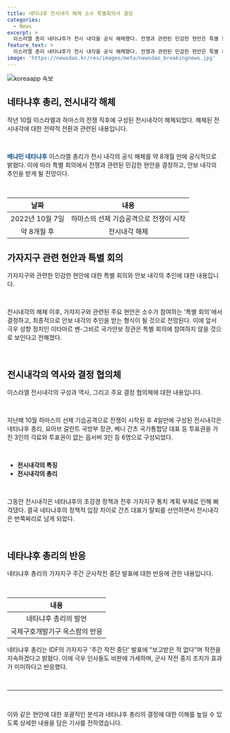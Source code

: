 ```yaml
---
title: 네타냐후 전시내각 해체 소수 특별회의서 결정
categories:
  - News
excerpt: >
  이스라엘 총리 네타냐후가 전시 내각을 공식 해체했다. 전쟁과 관련된 민감한 현안은 특별 회의에서 결정되고 안보 내각의 추인을 받을 전망. 전시 내각의 해체로 인한 정치적 상황과 군사작전 중지에 대한 총리의 비판도 이어지고 있음. 함께, 국가안보 장관과 통일당 대표의 발언이 이슈화되고 국제구호개발기구 옥스팜의 비판도 이어지고 있음. 이번 결정은 이스라엘 정치와 지역 안보에 대한 관심을 끌고 있음.
feature_text: >
  이스라엘 총리 네타냐후가 전시 내각을 공식 해체했다. 전쟁과 관련된 민감한 현안은 특별 회의에서 결정되고 안보 내각의 추인을 받을 전망. 전시 내각의 해체로 인한 정치적 상황과 군사작전 중지에 대한 총리의 비판도 이어지고 있음. 함께, 국가안보 장관과 통일당 대표의 발언이 이슈화되고 국제구호개발기구 옥스팜의 비판도 이어지고 있음. 이번 결정은 이스라엘 정치와 지역 안보에 대한 관심을 끌고 있음.
image: 'https://newsdao.kr/res/images/meta/newsdao_breakingnews.jpg'
---
```


<p><img src="https://newsdao.kr/res/images/meta/newsdao_breakingnews.jpg" alt="koreaapp 속보" /></p>

<h2 data-ke-size="size26">네타냐후 총리, 전시내각 해체</h2>

<p data-ke-size="size16">작년 10월 이스라엘과 하마스의 전쟁 직후에 구성된 전시내각이 해체되었다. 해체된 전시내각에 대한 전략적 전환과 관련된 내용입니다.</p>

<p>​</p>

<p data-ke-size="size16"><b><span style="color: #1a5490;">베냐민 네타냐후</span></b> 이스라엘 총리가 전시 내각의 공식 해체를 약 8개월 만에 공식적으로 밝혔다. 이에 따라 특별 회의에서 전쟁과 관련된 민감한 현안을 결정하고, 안보 내각의 추인을 받게 될 전망이다.</p>

<p>​</p>

<table>
<thead>
<tr>
<th style="text-align: center;"><b>날짜</b></th>
<th style="text-align: center;"><b>내용</b></th>
</tr>
</thead>
<tbody>
<tr>
<td style="text-align: center;">2022년 10월 7일</td>
<td style="text-align: center;">하마스의 선제 기습공격으로 전쟁이 시작</td>
</tr>
<tr>
<td style="text-align: center;">약 8개월 후</td>
<td style="text-align: center;">전시내각 해체</td>
</tr>
</tbody>
</table>

<h2 data-ke-size="size26">가자지구 관련 현안과 특별 회의</h2>

<p data-ke-size="size16">가자지구와 관련한 민감한 현안에 대한 특별 회의와 안보 내각의 추인에 대한 내용입니다.</p>

<p>​</p>

<p data-ke-size="size16">전시내각의 해체 이후, 가자지구와 관련된 주요 현안은 소수가 참여하는 '특별 회의'에서 결정하고, 최종적으로 안보 내각의 추인을 받는 형식이 될 것으로 전망된다. 이에 앞서 극우 성향 정치인 이타마르 벤-그비르 국가안보 장관은 특별 회의에 참여하지 않을 것으로 보인다고 전해졌다.</p>

<p>​</p>

<h2 data-ke-size="size26">전시내각의 역사와 결정 협의체</h2>

<p data-ke-size="size16">이스라엘 전시내각의 구성과 역사, 그리고 주요 결정 협의체에 대한 내용입니다.</p>

<p>​</p>

<p data-ke-size="size16">지난해 10월 하마스의 선제 기습공격으로 전쟁이 시작된 후 4일만에 구성된 전시내각은 네타냐후 총리, 요아브 갈란트 국방부 장관, 베니 간츠 국가통합당 대표 등 투표권을 가진 3인의 각료와 투표권이 없는 옵서버 3인 등 6명으로 구성되었다.</p>

<p>​</p>

<ul>
<li><b>전시내각의 특징</b></li>
<li><b>전시내각의 총리</b></li>
</ul>

<p>​</p>

<p data-ke-size="size16">그동안 전시내각은 네타냐후의 초강경 정책과 전후 가자지구 통치 계획 부재로 인해 삐걱댔다. 결국 네타냐후의 정책적 입장 차이로 간츠 대표가 탈퇴를 선언하면서 전시내각은 반쪽짜리로 남게 되었다.</p>

<p>​</p>

<h2 data-ke-size="size26">네타냐후 총리의 반응</h2>

<p data-ke-size="size16">네타냐후 총리의 가자지구 주간 군사작전 중단 발표에 대한 반응에 관한 내용입니다.</p>

<p>​</p>

<table>
<thead>
<tr>
<th style="text-align: center;"><b>내용</b></th>
</tr>
</thead>
<tbody>
<tr>
<td style="text-align: center;">네타냐후 총리의 발언</td>
</tr>
<tr>
<td style="text-align: center;">국제구호개발기구 옥스팜의 반응</td>
</tr>
</tbody>
</table>

<p data-ke-size="size16">네타냐후 총리는 IDF의 가자지구 '주간 작전 중단' 발표에 "보고받은 적 없다"며 작전을 지속하겠다고 밝혔다. 이에 극우 인사들도 비판에 가세하며, 군사 작전 중지 조치가 효과가 미미하다고 반응했다.</p>

<p>​
<hr>
​</p>

<p data-ke-size="size16">이와 같은 현안에 대한 포괄적인 분석과 네타냐후 총리의 결정에 대한 이해를 높일 수 있도록 상세한 내용을 담은 기사를 전하였습니다.</p>

